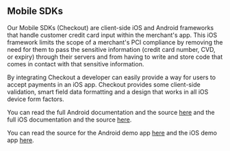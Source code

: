## Mobile SDKs
Our Mobile SDKs (Checkout) are client-side iOS and Android frameworks that handle customer credit card input within the merchant's app. This iOS framework limits the scope of a merchant's PCI compliance by removing the need for them to pass the sensitive information (credit card number, CVD, or expiry) through their servers and from having to write and store code that comes in contact with that sensitive information.

By integrating Checkout a developer can easily provide a way for users to accept payments in an iOS app. Checkout provides some client-side validation, smart field data formatting and a design that works in all iOS device form factors.

You can read the full Android documentation and the source [here](https://github.com/bambora/na-android-checkout) and the full iOS documentation and the source [here](https://github.com/bambora/na-ios-checkout).

You can read the source for the Android demo app [here](https://github.com/bambora/na-android-checkout-demo) and the iOS demo app
[here](https://github.com/bambora/na-ios-checkout-demo).
